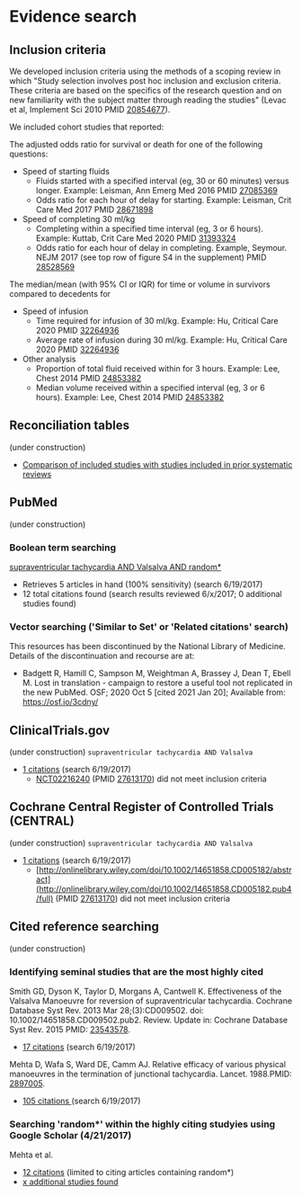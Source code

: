 # Evidence search
## Inclusion criteria
We developed inclusion criteria using the methods of a scoping review in which "Study selection involves post hoc inclusion and exclusion criteria. These criteria are based on the specifics of the research question and on new familiarity with the subject matter through reading the studies" (Levac et al, Implement Sci 2010 PMID [20854677](http://pubmed.gov/20854677)).

We included cohort studies that reported:

The adjusted odds ratio for survival or death for one of the following questions:
* Speed of starting fluids
  * Fluids started with a specified interval (eg, 30 or 60 minutes) versus longer. Example: Leisman, Ann Emerg Med 2016 PMID [27085369](http://pubmed.gov/27085369)
  * Odds ratio for each hour of delay for starting. Example: Leisman, Crit Care Med 2017 PMID [28671898](http://pubmed.gov/28671898)
* Speed of completing 30 ml/kg
  * Completing within a specified time interval (eg, 3 or 6 hours). Example: Kuttab, Crit Care Med 2020 PMID [31393324](http://pubmed.gov/31393324)
  * Odds ratio for each hour of delay in completing. Example, Seymour. NEJM 2017 (see top row of figure S4 in the supplement) PMID [28528569](http://pubmed.gov/28528569)

The median/mean (with 95% CI or IQR) for time or volume in survivors compared to decedents for
* Speed of infusion
  * Time required for infusion of 30 ml/kg. Example: Hu, Critical Care 2020 PMID [32264936](http://pubmed.gov/32264936)
  * Average rate of infusion during 30 ml/kg. Example: Hu, Critical Care 2020 PMID [32264936](http://pubmed.gov/32264936)
* Other analysis
  * Proportion of total fluid received within for 3 hours. Example: Lee, Chest 2014 PMID [24853382](http://pubmed.gov/24853382)
  * Median volume received within a specified interval (eg, 3 or 6 hours). Example: Lee, Chest 2014 PMID [24853382](http://pubmed.gov/24853382)

## Reconciliation tables
(under construction)
* [Comparison of included studies with studies included in prior systematic reviews](../reconciliation-tables)

## PubMed
(under construction)
### Boolean term searching

[supraventricular tachycardia AND Valsalva AND random\*](https://www.ncbi.nlm.nih.gov/pubmed?cmd=Search&term=supraventricular%20tachycardia%20AND%20Valsalva%20AND%20random*)
* Retrieves 5 articles in hand (100% sensitivity) (search 6/19/2017)
* 12 total citations found (search results reviewed 6/x/2017; 0 additional studies found)

### Vector searching ('Similar to Set' or 'Related citations' search)
This resources has been discontinued by the National Library of Medicine. Details of the discontinuation and recourse are at:
* Badgett R, Hamill C, Sampson M, Weightman A, Brassey J, Dean T, Ebell M. Lost in translation - campaign to restore a useful tool not replicated in the new PubMed. OSF; 2020 Oct 5 [cited 2021 Jan 20]; Available from: https://osf.io/3cdny/

## ClinicalTrials.gov
(under construction)
`supraventricular tachycardia AND Valsalva`
* [1 citations](https://clinicaltrials.gov/ct2/results?term=supraventricular+tachycardia+AND+Valsalva&Search=Search) (search 6/19/2017)
  * [NCT02216240](https://clinicaltrials.gov/ct2/show/NCT02216240) (PMID [27613170](https://www.ncbi.nlm.nih.gov/pubmed/27613170)) did not meet inclusion criteria

## Cochrane Central Register of Controlled Trials (CENTRAL)
(under construction)
`supraventricular tachycardia AND Valsalva`
* [1 citations](http://onlinelibrary.wiley.com/cochranelibrary/search?submitSearch=Go&searchRows%5B0%5D.searchCriterias%5B0%5D.fieldRestriction=title+abstract+keywords&searchRows%5B0%5D.searchCriterias%5B0%5D.term=hypertension) (search 6/19/2017)
  * [http://onlinelibrary.wiley.com/doi/10.1002/14651858.CD005182/abstract](http://onlinelibrary.wiley.com/doi/10.1002/14651858.CD005182.pub4/full) (PMID [27613170](https://www.ncbi.nlm.nih.gov/pubmed/27613170)) did not meet inclusion criteria

## Cited reference searching
(under construction)

### Identifying seminal studies that are the most highly cited
Smith GD, Dyson K, Taylor D, Morgans A, Cantwell K. Effectiveness of the Valsalva Manoeuvre for reversion of supraventricular tachycardia. Cochrane Database Syst Rev. 2013 Mar 28;(3):CD009502. doi: 10.1002/14651858.CD009502.pub2. Review. Update in: Cochrane Database Syst Rev. 2015 PMID: [23543578](http://pubmed.gov/23543578).
 * [17 citations](https://scholar.google.com/scholar?cites=2217747907445562937&as_sdt=2005&sciodt=0,5&hl=en) (search 6/19/2017)

Mehta D, Wafa S, Ward DE, Camm AJ. Relative efficacy of various physical manoeuvres in the termination of junctional tachycardia. Lancet. 1988.PMID: [2897005](http://pubmed.gov/2897005).
 * [105 citations ](https://scholar.google.com/scholar?cites=7605211014335624801) (search 6/19/2017)


### Searching 'random*' within the highly citing studyies using Google Scholar (4/21/2017)
Mehta et al. 
* [12 citations](https://scholar.google.com/scholar?q=random&btnG=&hl=en&as_sdt=0%2C5&sciodt=0%2C5&cites=7605211014335624801&scipsc=1) (limited to citing articles containing random\*)
* [x additional studies found](https://pubmed.gov/25503625,27045252)
